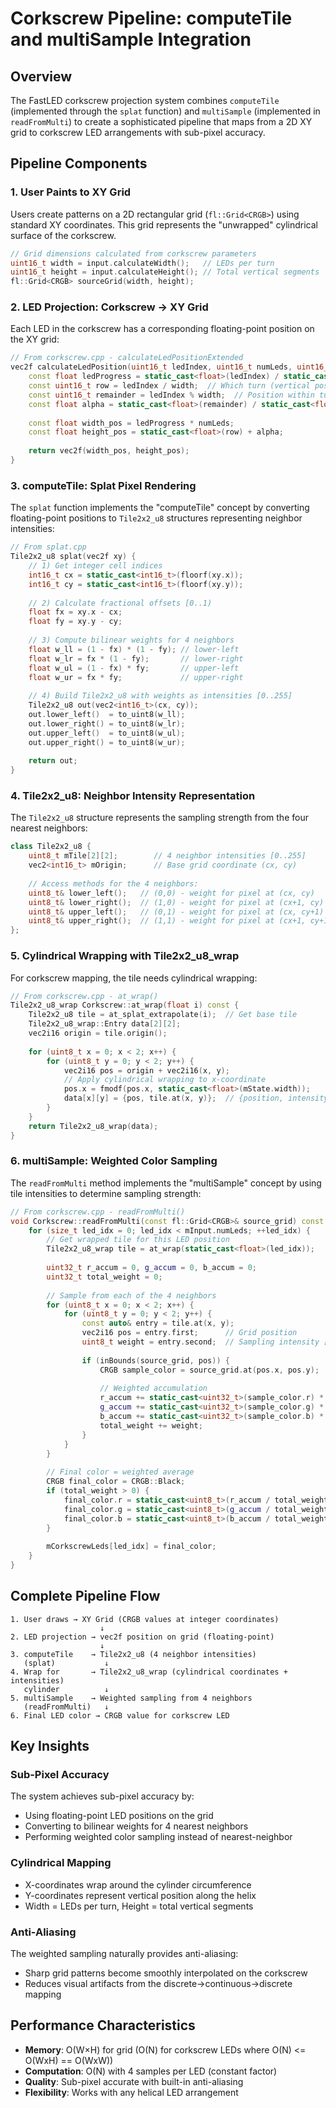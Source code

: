 # Corkscrew Pipeline: computeTile and multiSample Integration

## Overview

The FastLED corkscrew projection system combines `computeTile` (implemented through the `splat` function) and `multiSample` (implemented in `readFromMulti`) to create a sophisticated pipeline that maps from a 2D XY grid to corkscrew LED arrangements with sub-pixel accuracy.

## Pipeline Components

### 1. User Paints to XY Grid

Users create patterns on a 2D rectangular grid (`fl::Grid<CRGB>`) using standard XY coordinates. This grid represents the "unwrapped" cylindrical surface of the corkscrew.

```cpp
// Grid dimensions calculated from corkscrew parameters
uint16_t width = input.calculateWidth();   // LEDs per turn
uint16_t height = input.calculateHeight(); // Total vertical segments
fl::Grid<CRGB> sourceGrid(width, height);
```

### 2. LED Projection: Corkscrew → XY Grid

Each LED in the corkscrew has a corresponding floating-point position on the XY grid:

```cpp
// From corkscrew.cpp - calculateLedPositionExtended
vec2f calculateLedPosition(uint16_t ledIndex, uint16_t numLeds, uint16_t width) {
    const float ledProgress = static_cast<float>(ledIndex) / static_cast<float>(numLeds - 1);
    const uint16_t row = ledIndex / width;  // Which turn (vertical position)
    const uint16_t remainder = ledIndex % width;  // Position within turn
    const float alpha = static_cast<float>(remainder) / static_cast<float>(width);
    
    const float width_pos = ledProgress * numLeds;
    const float height_pos = static_cast<float>(row) + alpha;
    
    return vec2f(width_pos, height_pos);
}
```

### 3. computeTile: Splat Pixel Rendering

The `splat` function implements the "computeTile" concept by converting floating-point positions to `Tile2x2_u8` structures representing neighbor intensities:

```cpp
// From splat.cpp
Tile2x2_u8 splat(vec2f xy) {
    // 1) Get integer cell indices
    int16_t cx = static_cast<int16_t>(floorf(xy.x));
    int16_t cy = static_cast<int16_t>(floorf(xy.y));
    
    // 2) Calculate fractional offsets [0..1)
    float fx = xy.x - cx;
    float fy = xy.y - cy;
    
    // 3) Compute bilinear weights for 4 neighbors
    float w_ll = (1 - fx) * (1 - fy); // lower-left
    float w_lr = fx * (1 - fy);       // lower-right  
    float w_ul = (1 - fx) * fy;       // upper-left
    float w_ur = fx * fy;             // upper-right
    
    // 4) Build Tile2x2_u8 with weights as intensities [0..255]
    Tile2x2_u8 out(vec2<int16_t>(cx, cy));
    out.lower_left()  = to_uint8(w_ll);
    out.lower_right() = to_uint8(w_lr);
    out.upper_left()  = to_uint8(w_ul);
    out.upper_right() = to_uint8(w_ur);
    
    return out;
}
```

### 4. Tile2x2_u8: Neighbor Intensity Representation

The `Tile2x2_u8` structure represents the sampling strength from the four nearest neighbors:

```cpp
class Tile2x2_u8 {
    uint8_t mTile[2][2];        // 4 neighbor intensities [0..255]
    vec2<int16_t> mOrigin;      // Base grid coordinate (cx, cy)
    
    // Access methods for the 4 neighbors:
    uint8_t& lower_left();   // (0,0) - weight for pixel at (cx, cy)
    uint8_t& lower_right();  // (1,0) - weight for pixel at (cx+1, cy)  
    uint8_t& upper_left();   // (0,1) - weight for pixel at (cx, cy+1)
    uint8_t& upper_right();  // (1,1) - weight for pixel at (cx+1, cy+1)
};
```

### 5. Cylindrical Wrapping with Tile2x2_u8_wrap

For corkscrew mapping, the tile needs cylindrical wrapping:

```cpp
// From corkscrew.cpp - at_wrap()
Tile2x2_u8_wrap Corkscrew::at_wrap(float i) const {
    Tile2x2_u8 tile = at_splat_extrapolate(i);  // Get base tile
    Tile2x2_u8_wrap::Entry data[2][2];
    vec2i16 origin = tile.origin();
    
    for (uint8_t x = 0; x < 2; x++) {
        for (uint8_t y = 0; y < 2; y++) {
            vec2i16 pos = origin + vec2i16(x, y);
            // Apply cylindrical wrapping to x-coordinate
            pos.x = fmodf(pos.x, static_cast<float>(mState.width));
            data[x][y] = {pos, tile.at(x, y)};  // {position, intensity}
        }
    }
    return Tile2x2_u8_wrap(data);
}
```

### 6. multiSample: Weighted Color Sampling

The `readFromMulti` method implements the "multiSample" concept by using tile intensities to determine sampling strength:

```cpp
// From corkscrew.cpp - readFromMulti()
void Corkscrew::readFromMulti(const fl::Grid<CRGB>& source_grid) const {
    for (size_t led_idx = 0; led_idx < mInput.numLeds; ++led_idx) {
        // Get wrapped tile for this LED position
        Tile2x2_u8_wrap tile = at_wrap(static_cast<float>(led_idx));
        
        uint32_t r_accum = 0, g_accum = 0, b_accum = 0;
        uint32_t total_weight = 0;
        
        // Sample from each of the 4 neighbors
        for (uint8_t x = 0; x < 2; x++) {
            for (uint8_t y = 0; y < 2; y++) {
                const auto& entry = tile.at(x, y);
                vec2i16 pos = entry.first;      // Grid position
                uint8_t weight = entry.second;  // Sampling intensity [0..255]
                
                if (inBounds(source_grid, pos)) {
                    CRGB sample_color = source_grid.at(pos.x, pos.y);
                    
                    // Weighted accumulation
                    r_accum += static_cast<uint32_t>(sample_color.r) * weight;
                    g_accum += static_cast<uint32_t>(sample_color.g) * weight;
                    b_accum += static_cast<uint32_t>(sample_color.b) * weight;
                    total_weight += weight;
                }
            }
        }
        
        // Final color = weighted average
        CRGB final_color = CRGB::Black;
        if (total_weight > 0) {
            final_color.r = static_cast<uint8_t>(r_accum / total_weight);
            final_color.g = static_cast<uint8_t>(g_accum / total_weight);
            final_color.b = static_cast<uint8_t>(b_accum / total_weight);
        }
        
        mCorkscrewLeds[led_idx] = final_color;
    }
}
```

## Complete Pipeline Flow

```
1. User draws → XY Grid (CRGB values at integer coordinates)
                    ↓
2. LED projection → vec2f position on grid (floating-point)
                    ↓  
3. computeTile    → Tile2x2_u8 (4 neighbor intensities)
   (splat)           ↓
4. Wrap for       → Tile2x2_u8_wrap (cylindrical coordinates + intensities)
   cylinder          ↓
5. multiSample    → Weighted sampling from 4 neighbors
   (readFromMulti)   ↓
6. Final LED color → CRGB value for corkscrew LED
```

## Key Insights

### Sub-Pixel Accuracy
The system achieves sub-pixel accuracy by:
- Using floating-point LED positions on the grid
- Converting to bilinear weights for 4 nearest neighbors
- Performing weighted color sampling instead of nearest-neighbor

### Cylindrical Mapping
- X-coordinates wrap around the cylinder circumference
- Y-coordinates represent vertical position along the helix
- Width = LEDs per turn, Height = total vertical segments

### Anti-Aliasing
The weighted sampling naturally provides anti-aliasing:
- Sharp grid patterns become smoothly interpolated on the corkscrew
- Reduces visual artifacts from the discrete→continuous→discrete mapping

## Performance Characteristics

- **Memory**: O(W×H) for grid (O(N) for corkscrew LEDs where O(N) <= O(WxH) == O(WxW))
- **Computation**: O(N) with 4 samples per LED (constant factor)
- **Quality**: Sub-pixel accurate with built-in anti-aliasing
- **Flexibility**: Works with any helical LED arrangement
